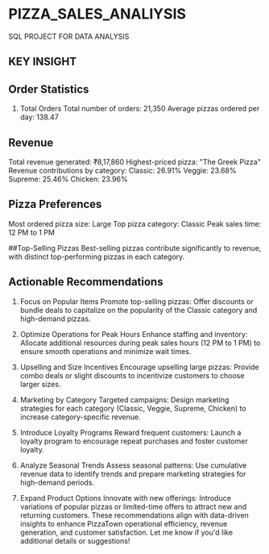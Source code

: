 # PIZZA_SALES_ANALIYSIS
SQL PROJECT FOR DATA ANALYSIS

## KEY INSIGHT

## Order Statistics 
1. Total Orders
Total number of orders: 21,350
Average pizzas ordered per day: 138.47

## Revenue
Total revenue generated: ₹8,17,860
Highest-priced pizza: "The Greek Pizza"
Revenue contributions by category:
Classic: 26.91%
Veggie: 23.68%
Supreme: 25.46%
Chicken: 23.96%

## Pizza Preferences
Most ordered pizza size: Large
Top pizza category: Classic
Peak sales time: 12 PM to 1 PM

##Top-Selling Pizzas
Best-selling pizzas contribute significantly to revenue, with distinct top-performing pizzas in each category.

## Actionable Recommendations
1. Focus on Popular Items
Promote top-selling pizzas: Offer discounts or bundle deals to capitalize on the popularity of the Classic category and high-demand pizzas.

2. Optimize Operations for Peak Hours
Enhance staffing and inventory: Allocate additional resources during peak sales hours (12 PM to 1 PM) to ensure smooth operations and minimize wait times.

3. Upselling and Size Incentives
Encourage upselling large pizzas: Provide combo deals or slight discounts to incentivize customers to choose larger sizes.

4. Marketing by Category
Targeted campaigns: Design marketing strategies for each category (Classic, Veggie, Supreme, Chicken) to increase category-specific revenue.

5. Introduce Loyalty Programs
Reward frequent customers: Launch a loyalty program to encourage repeat purchases and foster customer loyalty.

6. Analyze Seasonal Trends
Assess seasonal patterns: Use cumulative revenue data to identify trends and prepare marketing strategies for high-demand periods.

7. Expand Product Options
Innovate with new offerings: Introduce variations of popular pizzas or limited-time offers to attract new and returning customers.
These recommendations align with data-driven insights to enhance PizzaTown operational efficiency, revenue generation, and customer satisfaction. Let me know if you'd like additional details or suggestions!






